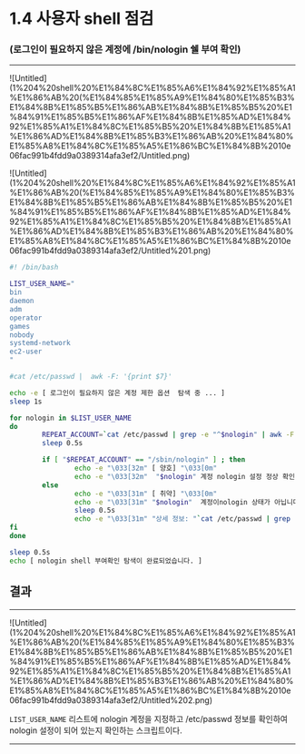# 1.4 사용자 shell 점검 </br>
### (로그인이 필요하지 않은 계정에 /bin/nologin 쉘 부여 확인)

---

![Untitled](1%204%20shell%20%E1%84%8C%E1%85%A6%E1%84%92%E1%85%A1%E1%86%AB%20(%E1%84%85%E1%85%A9%E1%84%80%E1%85%B3%E1%84%8B%E1%85%B5%E1%86%AB%E1%84%8B%E1%85%B5%20%E1%84%91%E1%85%B5%E1%86%AF%E1%84%8B%E1%85%AD%E1%84%92%E1%85%A1%E1%84%8C%E1%85%B5%20%E1%84%8B%E1%85%A1%E1%86%AD%E1%84%8B%E1%85%B3%E1%86%AB%20%E1%84%80%E1%85%A8%E1%84%8C%E1%85%A5%E1%86%BC%E1%84%8B%2010e06fac991b4fdd9a0389314afa3ef2/Untitled.png)

![Untitled](1%204%20shell%20%E1%84%8C%E1%85%A6%E1%84%92%E1%85%A1%E1%86%AB%20(%E1%84%85%E1%85%A9%E1%84%80%E1%85%B3%E1%84%8B%E1%85%B5%E1%86%AB%E1%84%8B%E1%85%B5%20%E1%84%91%E1%85%B5%E1%86%AF%E1%84%8B%E1%85%AD%E1%84%92%E1%85%A1%E1%84%8C%E1%85%B5%20%E1%84%8B%E1%85%A1%E1%86%AD%E1%84%8B%E1%85%B3%E1%86%AB%20%E1%84%80%E1%85%A8%E1%84%8C%E1%85%A5%E1%86%BC%E1%84%8B%2010e06fac991b4fdd9a0389314afa3ef2/Untitled%201.png)

```bash
#! /bin/bash

LIST_USER_NAME="
bin
daemon
adm
operator
games
nobody
systemd-network
ec2-user
"

#cat /etc/passwd |  awk -F: '{print $7}'

echo -e [ 로그인이 필요하지 않은 계정 제한 옵션  탐색 중 ... ]
sleep 1s

for nologin in $LIST_USER_NAME
do
        REPEAT_ACCOUNT=`cat /etc/passwd | grep -e "^$nologin" | awk -F: '{print $7}'`
        sleep 0.5s

        if [ "$REPEAT_ACCOUNT" == "/sbin/nologin" ] ; then
                echo -e "\033[32m" [ 양호] "\033[0m"
                echo -e "\033[32m"  "$nologin" 계정 nologin 설정 정상 확인"\033[0m"
        else
                echo -e "\033[31m" [ 취약] "\033[0m"
                echo -e "\033[31m" "$nologin"  계정이nologin 상태가 아닙니다. "\033[0m"
                sleep 0.5s
                echo -e "\033[31m" "상세 정보: "`cat /etc/passwd | grep -e "^$nologin" | awk -F: '{print $0}'`"\033[0m"
fi
done

sleep 0.5s
echo [ nologin shell 부여확인 탐색이 완료되었습니다. ]
```

## 결과

---

![Untitled](1%204%20shell%20%E1%84%8C%E1%85%A6%E1%84%92%E1%85%A1%E1%86%AB%20(%E1%84%85%E1%85%A9%E1%84%80%E1%85%B3%E1%84%8B%E1%85%B5%E1%86%AB%E1%84%8B%E1%85%B5%20%E1%84%91%E1%85%B5%E1%86%AF%E1%84%8B%E1%85%AD%E1%84%92%E1%85%A1%E1%84%8C%E1%85%B5%20%E1%84%8B%E1%85%A1%E1%86%AD%E1%84%8B%E1%85%B3%E1%86%AB%20%E1%84%80%E1%85%A8%E1%84%8C%E1%85%A5%E1%86%BC%E1%84%8B%2010e06fac991b4fdd9a0389314afa3ef2/Untitled%202.png)

`LIST_USER_NAME` 리스트에 nologin 계정을 지정하고 /etc/passwd 정보를 확인하여 nologin 설정이 되어 있는지 확인하는 스크립트이다.

---
